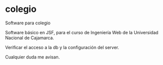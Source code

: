 # colegio
Software para colegio

Software básico en JSF, para el curso de Ingeniería Web de la Universidad Nacional de Cajamarca.

Verificar el acceso a la db y la configuración del server.

Cualquier duda me avisan.
